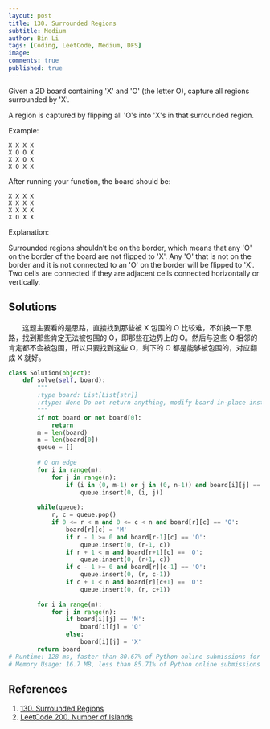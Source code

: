 ```yaml
---
layout: post
title: 130. Surrounded Regions
subtitle: Medium
author: Bin Li
tags: [Coding, LeetCode, Medium, DFS]
image: 
comments: true
published: true
---
```


Given a 2D board containing 'X' and 'O' (the letter O), capture all regions surrounded by 'X'.

A region is captured by flipping all 'O's into 'X's in that surrounded region.

Example:
```
X X X X
X O O X
X X O X
X O X X
```
After running your function, the board should be:
```
X X X X
X X X X
X X X X
X O X X
```
Explanation:

Surrounded regions shouldn’t be on the border, which means that any 'O' on the border of the board are not flipped to 'X'. Any 'O' that is not on the border and it is not connected to an 'O' on the border will be flipped to 'X'. Two cells are connected if they are adjacent cells connected horizontally or vertically.

## Solutions
　　这题主要看的是思路，直接找到那些被 X 包围的 O 比较难，不如换一下思路，找到那些肯定无法被包围的 O，即那些在边界上的 O。然后与这些 O 相邻的肯定都不会被包围，所以只要找到这些 O，剩下的 O 都是能够被包围的，对应翻成 X 就好。

```python
class Solution(object):
    def solve(self, board):
        """
        :type board: List[List[str]]
        :rtype: None Do not return anything, modify board in-place instead.
        """
        if not board or not board[0]:
            return
        m = len(board)
        n = len(board[0])
        queue = []
        
        # O on edge
        for i in range(m):
            for j in range(n):
                if (i in (0, m-1) or j in (0, n-1)) and board[i][j] == 'O':
                    queue.insert(0, (i, j))
        
        while(queue):
            r, c = queue.pop()
            if 0 <= r < m and 0 <= c < n and board[r][c] == 'O':
                board[r][c] = 'M'
                if r - 1 >= 0 and board[r-1][c] == 'O':
                    queue.insert(0, (r-1, c))
                if r + 1 < m and board[r+1][c] == 'O':
                    queue.insert(0, (r+1, c))
                if c - 1 >= 0 and board[r][c-1] == 'O':
                    queue.insert(0, (r, c-1))
                if c + 1 < n and board[r][c+1] == 'O':
                    queue.insert(0, (r, c+1))
        
        for i in range(m):
            for j in range(n):
                if board[i][j] == 'M':
                    board[i][j] = 'O'
                else:
                    board[i][j] = 'X'
        return board
# Runtime: 128 ms, faster than 80.67% of Python online submissions for Surrounded Regions.
# Memory Usage: 16.7 MB, less than 85.71% of Python online submissions for Surrounded Regions.
```

## References
1. [130. Surrounded Regions](https://leetcode.com/problems/surrounded-regions/)
2. [LeetCode 200. Number of Islands](https://www.youtube.com/watch?v=XSmgFKe-XYU)